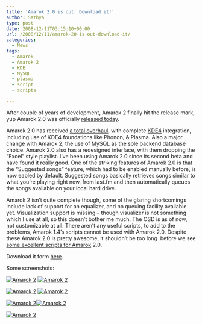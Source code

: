 ```yaml
---
title: 'Amarok 2.0 is out: Download it!'
author: Sathya
type: post
date: 2008-12-11T03:15:10+00:00
url: /2008/12/11/amarok-20-is-out-download-it/
categories:
  - News
tags:
  - Amarok
  - Amarok 2
  - KDE
  - MySQL
  - plasma
  - script
  - scripts

---
```

After couple of years of development, Amarok 2 finally hit the release mark, yup Amarok 2.0 was officially <a href="http://amarok.kde.org/en/releases/2.0" target="_blank">released today</a>.

Amarok 2.0 has received [a total overhaul][1], with complete <a href="http://sathyasays.com/tag/kde4" target="_blank">KDE4</a> integration, including use of KDE4 foundations like Phonon, & Plasma. Also a major change with Amarok 2, the use of MySQL as the sole backend database choice. Amarok 2.0 also has a redesigned interface, with them dropping the &#8220;Excel&#8221; style playlist. I&#8217;ve been using Amarok 2.0 since its second beta and have found it really good. One of the striking features of Amarok 2.0 is that the &#8220;Suggested songs&#8221; feature, which had to be enabled manually before, is now eabled by default. Suggested songs basically retrieves songs similar to what you&#8217;re playing right now, from last.fm and then automatically queues the songs available on your local hard drive.

<!--more-->

Amarok 2 isn&#8217;t quite complete though, some of the glaring shortcomings include lack of support for an equalizer, and no queuing facility available yet. Visualization support is missing &#8211; though visualizer is not something which I use at all, so this doesn&#8217;t bother me much. The OSD is as of now, not customizable at all. There aren&#8217;t any useful scripts, to add to the problems, Amarok 1.4&#8217;s scripts cannot be used with Amarok 2.0. Despite these Amarok 2.0 is pretty awesome, it shouldn&#8217;t be too long  before we see <a href="http://sathyasays.com/2008/08/03/some-really-cool-and-must-have-amarok-scripts/" target="_blank">some excellent scripts for Amarok</a> 2.0.

Download it form [here][2].

Some screenshots:

<a href="http://www.flickr.com/photos/sathyabhat/3098720159/" target="_blank"><img src="http://farm4.static.flickr.com/3045/3098720159_3a5265b566_m.jpg" alt="Amarok 2" /></a> <a href="http://www.flickr.com/photos/sathyabhat/3098719865/" target="_blank"><img src="http://farm4.static.flickr.com/3241/3098719865_94bffbefcf_m.jpg" alt="Amarok 2" /></a>

<a href="http://www.flickr.com/photos/sathyabhat/3098719657/" target="_blank"><img src="http://farm4.static.flickr.com/3181/3098719657_77c937dd2c_m.jpg" alt="Amarok 2" /></a> [![Amarok 2][3]][4]

[![Amarok 2][5]][6][![Amarok 2][7]][8]

[![Amarok 2][9]][10]

 [1]: http://sathyasays.com/2008/10/14/amarok-20-beta-2-released-and-a-look-at-what-amarok-20-might-bring-in/
 [2]: http://amarok.kde.org/wiki/Download
 [3]: http://farm4.static.flickr.com/3203/3099552870_e3e816c571_m.jpg
 [4]: http://www.flickr.com/photos/sathyabhat/3099552870/
 [5]: http://farm4.static.flickr.com/3245/3098719099_156a9b7e10_m.jpg
 [6]: http://www.flickr.com/photos/sathyabhat/3098719099/
 [7]: http://farm4.static.flickr.com/3163/3099552368_22c7414eaa_m.jpg
 [8]: http://www.flickr.com/photos/sathyabhat/3099552368/
 [9]: http://farm4.static.flickr.com/3002/3098718621_2db14cf6c9_m.jpg
 [10]: http://www.flickr.com/photos/sathyabhat/3098718621/